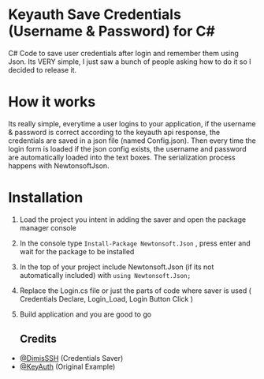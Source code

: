 # Keyauth Save Credentials (Username & Password) for C#
C# Code to save user credentials after login and remember them using Json.
Its VERY simple, I just saw a bunch of people asking how to do it so I decided to release it.

# How it works
Its really simple, everytime a user logins to your application, if the username & password is correct according to the keyauth api response, the credentials are saved in a json file (named Config.json). Then every time the login form is loaded if the json config exists, the username and password are automatically loaded into the text boxes. The serialization process happens with NewtonsoftJson.

# Installation
1. Load the project you intent in adding the saver and open the package manager console
2. In the console type ```Install-Package Newtonsoft.Json``` , press enter and wait for the package to be installed
3. In the top of your project include Newtonsoft.Json (if its not automatically included) with ```using Newtonsoft.Json;```
4. Replace the Login.cs file or just the parts of code where saver is used ( Credentials Declare, Login_Load, Login Button Click )
5. Build application and you are good to go

                

   ## Credits
- [@DimisSSH](https://github.com/DimisSSH) (Credentials Saver)
- [@KeyAuth](https://keyauth.cc) (Original Example)

